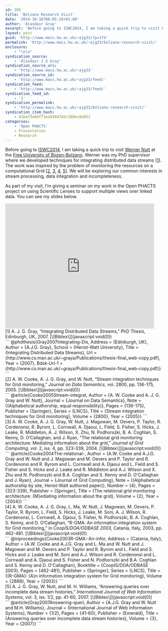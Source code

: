 ```yaml
---
id: 205
title: 'Bolzano Research Visit'
date: '2014-10-16T08:05:26+01:00'
author: 'Alasdair Gray'
excerpt: 'Before going to ISWC2014, I am taking a quick trip to visit Werner Nutt&nbsp;at the Free University of Bozen-Bolzano. Werner was my PhD supervisor where we developed techniques for integrating distributed data streams [1]. The work was inspired by the problem of monitoring the resources on a computational Grid [2, 3, 4, 5]. We will [&hellip;]'
layout: post
guid: 'http://www.macs.hw.ac.uk/~ajg33/?p=174'
permalink: 'http://www.macs.hw.ac.uk/~ajg33/bolzano-research-visit/'
enclosure:
    - "\n\n"
syndication_source:
    - 'Alasdair J G Gray'
syndication_source_uri:
    - 'http://www.macs.hw.ac.uk/~ajg33'
syndication_source_id:
    - 'http://www.macs.hw.ac.uk/~ajg33/feed/'
syndication_feed:
    - 'http://www.macs.hw.ac.uk/~ajg33/feed/'
syndication_feed_id:
    - '1'
syndication_permalink:
    - 'http://www.macs.hw.ac.uk/~ajg33/bolzano-research-visit/'
syndication_item_hash:
    - d1baf3e8df71ea93847d2c180ec8a951
categories:
    - 'Open PHACTS'
    - Presentation
    - Research
---
```


Before going to [ISWC2014](http://www.macs.hw.ac.uk/~ajg33/bolzano-research-visit/iswc2014.semanticweb.org), I am taking a quick trip to visit [Werner Nutt](http://www.inf.unibz.it/~nutt/) at the [Free University of Bozen-Bolzano](http://www.inf.unibz.it/). Werner was my PhD supervisor where we developed techniques for integrating distributed data streams \[[1](http://www.macs.hw.ac.uk/~ajg33/bolzano-research-visit/#paperkey_17)\]. The work was inspired by the problem of monitoring the resources on a computational Grid \[[2](http://www.macs.hw.ac.uk/~ajg33/bolzano-research-visit/#paperkey_18), [3](http://www.macs.hw.ac.uk/~ajg33/bolzano-research-visit/#paperkey_19), [4](http://www.macs.hw.ac.uk/~ajg33/bolzano-research-visit/#paperkey_20), [5](http://www.macs.hw.ac.uk/~ajg33/bolzano-research-visit/#paperkey_21)\]. We will be exploring our common interests in stream processing, data integration and incompleteness.

As part of my visit, I’m giving a seminar on my work in the Open PHACTS project on using Scientific Lenses to support multiple views over linked data. You can see my slides below.

<span id="more-174"></span>

<iframe frameborder="0" height="400" marginheight="0" marginwidth="0" scrolling="no" src="http://www.slideshare.net/slideshow/embed_code/40319735" width="476"></iframe>

<div class="papercite_entry" id="paperkey_17">[1] A. J. G. Gray, “Integrating Distributed Data Streams,” PhD Thesis, Edinburgh, UK, 2007.   
[\[Bibtex\]](javascript:void(0))</div><div class="papercite_bibtex" id="papercite_17_block">```
@phdthesis{Gray2007Integrating-Dis,
Address = {Edinburgh, UK},
Author = {A.J.G. Gray},
School = {Heriot-Watt University},
Title = {Integrating Distributed Data Streams},
Url = {http://www.cs.man.ac.uk/~graya/Publications/thesis-final_web-copy.pdf},
Year = {2007},
Bdsk-Url-1 = {http://www.cs.man.ac.uk/~graya/Publications/thesis-final_web-copy.pdf}}
```

</div><div class="papercite_entry" id="paperkey_18">[2] A. W. Cooke, A. J. G. Gray, and W. Nutt, “Stream integration techniques for Grid monitoring,” <span style="font-style: italic">Journal on Data Semantics</span>, vol. 2800, pp. 136-175, 2005.   
[\[Bibtex\]](javascript:void(0))</div><div class="papercite_bibtex" id="papercite_18_block">```
@article{Cooke2005Stream-integrat,
Author = {A. W. Cooke and A. J. G. Gray and W. Nutt},
Journal = {Journal on Data Semantics},
Note = {(Alphabetical authorship, equal responsibility)},
Pages = {136-175},
Publisher = {Springer},
Series = {LNCS},
Title = {Stream integration techniques for Grid monitoring},
Volume = {2800},
Year = {2005}}
```

</div><div class="papercite_entry" id="paperkey_19">[3] A. W. Cooke, A. J. G. Gray, W. Nutt, J. Magowan, M. Oevers, P. Taylor, R. Cordenonsi, R. Byrom, L. Cornwall, A. Djaoui, L. Field, S. Fisher, S. Hicks, J. Leake, R. Middleton, A. J. Wilson, X. Zhu, N. Podhorszki, B. A. Coghlan, S. Kenny, D. O’Callaghan, and J. Ryan, “The relational grid monitoring architecture: Mediating information about the grid,” <span style="font-style: italic">Journal of Grid Computing</span>, vol. 2, iss. 4, pp. 323-339, 2004.   
[\[Bibtex\]](javascript:void(0))</div><div class="papercite_bibtex" id="papercite_19_block">```
@article{Cooke2004The-relational-,
Author = {A.W. Cooke and A.J.G. Gray and W. Nutt and J. Magowan and M. Oevers and P. Taylor and R. Cordenonsi and R. Byrom and L. Cornwall and A. Djaoui and L. Field and S. Fisher and S. Hicks and J. Leake and R. Middleton and A.J. Wilson and X. Zhu and N. Podhorszki and B.A. Coghlan and S. Kenny and D. O'Callaghan and J. Ryan},
Journal = {Journal of Grid Computing},
Note = {(Alphabetical authorship by site, Heriot-Watt authored paper)},
Number = {4},
Pages = {323-339},
Publisher = {Springer},
Title = {The relational grid monitoring architecture: {M}ediating information about the grid},
Volume = {2},
Year = {2004}}
```

</div><div class="papercite_entry" id="paperkey_20">[4] A. W. Cooke, A. J. G. Gray, L. Ma, W. Nutt, J. Magowan, M. Oevers, P. Taylor, R. Byrom, L. Field, S. Hicks, J. Leake, M. Soni, A. J. Wilson, R. Cordenonsi, L. Cornwall, A. Djaoui, S. Fisher, N. Podhorszki, B. A. Coghlan, S. Kenny, and D. O’Callaghan, “R-GMA: An information integration system for Grid monitoring,” in <span style="font-style: italic">CoopIS/DOA/ODBASE 2003</span>, Catania, Italy, 2003, pp. 462-481.   
[\[Bibtex\]](javascript:void(0))</div><div class="papercite_bibtex" id="papercite_20_block">```
@inproceedings{Cooke2003R-GMA:-An-infor,
Address = {Catania, Italy},
Author = {A.W. Cooke and A.J.G. Gray and L. Ma and W. Nutt and J. Magowan and M. Oevers and P. Taylor and R. Byrom and L. Field and S. Hicks and J. Leake and M. Soni and A.J. Wilson and R. Cordenonsi and L. Cornwall and A. Djaoui and S. Fisher and N. Podhorszki and B.A. Coghlan and S. Kenny and D. O'Callaghan},
Booktitle = {CoopIS/DOA/ODBASE 2003},
Pages = {462-481},
Publisher = {Springer},
Series = {LNCS},
Title = {{R-GMA}: {A}n information integration system for Grid monitoring},
Volume = {2888},
Year = {2003}}
```

</div><div class="papercite_entry" id="paperkey_21">[5] A. J. G. Gray, W. Nutt, and M. H. Williams, “Answering queries over incomplete data stream histories,” <span style="font-style: italic">International Journal of Web Information Systems</span>, vol. 3, iss. 1/2, pp. 41-60, 2007.   
[\[Bibtex\]](javascript:void(0))</div><div class="papercite_bibtex" id="papercite_21_block">```
@article{Gray2007Answering-queri,
Author = {A.J.G. Gray and W. Nutt and M.H. Williams},
Journal = {International Journal of Web Information Systems},
Number = {1/2},
Pages = {41-60},
Publisher = {Emerald},
Title = {Answering queries over incomplete data stream histories},
Volume = {3},
Year = {2007}}
```

</div>